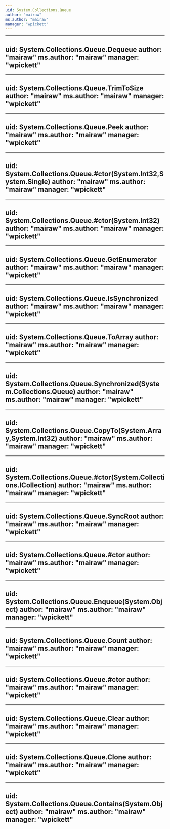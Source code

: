 ```yaml
---
uid: System.Collections.Queue
author: "mairaw"
ms.author: "mairaw"
manager: "wpickett"
---
```


---
uid: System.Collections.Queue.Dequeue
author: "mairaw"
ms.author: "mairaw"
manager: "wpickett"
---

---
uid: System.Collections.Queue.TrimToSize
author: "mairaw"
ms.author: "mairaw"
manager: "wpickett"
---

---
uid: System.Collections.Queue.Peek
author: "mairaw"
ms.author: "mairaw"
manager: "wpickett"
---

---
uid: System.Collections.Queue.#ctor(System.Int32,System.Single)
author: "mairaw"
ms.author: "mairaw"
manager: "wpickett"
---

---
uid: System.Collections.Queue.#ctor(System.Int32)
author: "mairaw"
ms.author: "mairaw"
manager: "wpickett"
---

---
uid: System.Collections.Queue.GetEnumerator
author: "mairaw"
ms.author: "mairaw"
manager: "wpickett"
---

---
uid: System.Collections.Queue.IsSynchronized
author: "mairaw"
ms.author: "mairaw"
manager: "wpickett"
---

---
uid: System.Collections.Queue.ToArray
author: "mairaw"
ms.author: "mairaw"
manager: "wpickett"
---

---
uid: System.Collections.Queue.Synchronized(System.Collections.Queue)
author: "mairaw"
ms.author: "mairaw"
manager: "wpickett"
---

---
uid: System.Collections.Queue.CopyTo(System.Array,System.Int32)
author: "mairaw"
ms.author: "mairaw"
manager: "wpickett"
---

---
uid: System.Collections.Queue.#ctor(System.Collections.ICollection)
author: "mairaw"
ms.author: "mairaw"
manager: "wpickett"
---

---
uid: System.Collections.Queue.SyncRoot
author: "mairaw"
ms.author: "mairaw"
manager: "wpickett"
---

---
uid: System.Collections.Queue.#ctor
author: "mairaw"
ms.author: "mairaw"
manager: "wpickett"
---

---
uid: System.Collections.Queue.Enqueue(System.Object)
author: "mairaw"
ms.author: "mairaw"
manager: "wpickett"
---

---
uid: System.Collections.Queue.Count
author: "mairaw"
ms.author: "mairaw"
manager: "wpickett"
---

---
uid: System.Collections.Queue.#ctor
author: "mairaw"
ms.author: "mairaw"
manager: "wpickett"
---

---
uid: System.Collections.Queue.Clear
author: "mairaw"
ms.author: "mairaw"
manager: "wpickett"
---

---
uid: System.Collections.Queue.Clone
author: "mairaw"
ms.author: "mairaw"
manager: "wpickett"
---

---
uid: System.Collections.Queue.Contains(System.Object)
author: "mairaw"
ms.author: "mairaw"
manager: "wpickett"
---
